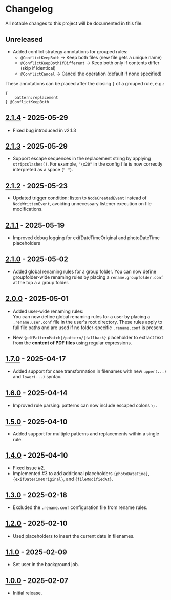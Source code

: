 # Changelog

All notable changes to this project will be documented in this file.

## Unreleased
- Added conflict strategy annotations for grouped rules:
  - `@ConflictKeepBoth` → Keep both files (new file gets a unique name)
  - `@ConflictKeepBothIfDifferent` → Keep both only if contents differ (skip if identical)
  - `@ConflictCancel` → Cancel the operation (default if none specified)

These annotations can be placed after the closing `}` of a grouped rule, e.g.:
```
{
    pattern:replacement
} @ConflictKeepBoth
```

## [2.1.4] - 2025-05-29
- Fixed bug introduced in v2.1.3

## [2.1.3] - 2025-05-29
- Support escape sequences in the replacement string by applying `stripcslashes()`. For example, `"\x20"` in the config file is now correctly interpreted as a space (`" "`).

## [2.1.2] - 2025-05-23
- Updated trigger condition: listen to `NodeCreatedEvent` instead of `NodeWrittenEvent`, avoiding unnecessary listener execution on file modifications.

## [2.1.1] - 2025-05-19
- Improved debug logging for exifDateTimeOriginal and photoDateTime placeholders

## [2.1.0] - 2025-05-02
- Added global renaming rules for a group folder. You can now define groupfolder-wide renaming rules by placing a `rename.groupfolder.conf` at the top a a group folder.

## [2.0.0] - 2025-05-01
- Added user-wide renaming rules:   
You can now define global renaming rules for a user by placing a `.rename.user.conf` file in the user's root directory. These rules apply to full file paths and are used if no folder-specific `.rename.conf` is present.

- New `{pdfPatternMatch|/pattern/|fallback}` placeholder to extract text from the **content of PDF files** using regular expressions.

## [1.7.0] - 2025-04-17
- Added support for case transformation in filenames with new `upper(...)` and `lower(...)` syntax.

## [1.6.0] - 2025-04-14
- Improved rule parsing: patterns can now include escaped colons `\:`.

## [1.5.0] - 2025-04-10
- Added support for multiple patterns and replacements within a single rule.

## [1.4.0] - 2025-04-10
- Fixed issue #2.
- Implemented #3 to add additional placeholders `{photoDateTime}`, `{exifDateTimeOriginal}`, and `{fileModifiedAt}`.

## [1.3.0] - 2025-02-18
- Excluded the `.rename.conf` configuration file from rename rules.

## [1.2.0] - 2025-02-10
- Used placeholders to insert the current date in filenames.

## [1.1.0] - 2025-02-09
- Set user in the background job.

## [1.0.0] - 2025-02-07
- Initial release.

[2.1.4]: https://github.com/powerflo/files_autorename/releases/tag/v2.1.4
[2.1.3]: https://github.com/powerflo/files_autorename/releases/tag/v2.1.3
[2.1.2]: https://github.com/powerflo/files_autorename/releases/tag/v2.1.2
[2.1.1]: https://github.com/powerflo/files_autorename/releases/tag/v2.1.1
[2.1.0]: https://github.com/powerflo/files_autorename/releases/tag/v2.1.0
[2.0.0]: https://github.com/powerflo/files_autorename/releases/tag/v2.0.0
[1.7.0]: https://github.com/powerflo/files_autorename/releases/tag/v1.7.0
[1.6.0]: https://github.com/powerflo/files_autorename/releases/tag/v1.6.0
[1.5.0]: https://github.com/powerflo/files_autorename/releases/tag/v1.5.0
[1.4.0]: https://github.com/powerflo/files_autorename/releases/tag/v1.4.0
[1.3.0]: https://github.com/powerflo/files_autorename/releases/tag/v1.3.0
[1.2.0]: https://github.com/powerflo/files_autorename/releases/tag/v1.2.0
[1.1.0]: https://github.com/powerflo/files_autorename/releases/tag/v1.1.0
[1.0.0]: https://github.com/powerflo/files_autorename/releases/tag/v1.0.0